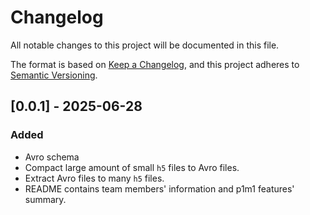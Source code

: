 # Changelog

All notable changes to this project will be documented in this file.

The format is based on [Keep a Changelog](https://keepachangelog.com/en/1.1.0/),
and this project adheres to [Semantic Versioning](https://semver.org/spec/v2.0.0.html).

## [0.0.1] - 2025-06-28

### Added

- Avro schema
- Compact large amount of small `h5` files to Avro files. 
- Extract Avro files to many `h5` files.
- README contains team members' information and p1m1 features' summary.